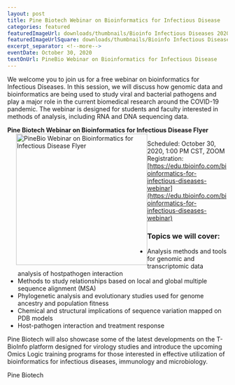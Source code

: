 ```yaml
--- 
layout: post
title: Pine Biotech Webinar on Bioinformatics for Infectious Disease
categories: featured
featuredImageUrl: downloads/thumbnails/Bioinfo Infectious Diseases 2020.10.30.horz.png
featuredImageUrlSquare: downloads/thumbnails/Bioinfo Infectious Diseases 2020.10.30.png
excerpt_separator: <!--more-->
eventDate: October 30, 2020
textOnUrl: PineBio Webinar on Bioinformatics for Infectious Disease
--- 
```

We welcome you to join us for a free webinar on bioinformatics for Infectious Diseases. In this
session, we will discuss how genomic data and bioinformatics are being used to study viral
and bacterial pathogens and play a major role in the current biomedical research around the
COVID-19 pandemic. The webinar is designed for students and faculty interested in methods
of analysis, including RNA and DNA sequencing data.<!--more-->

  
<p><b>Pine Biotech Webinar on Bioinformatics for Infectious Disease Flyer</b><a href="https://lbrn.lsu.edu/downloads/Bioinfo Infectious Diseases 2020.10.30.pdf"><img src="https://lbrn.lsu.edu/downloads/thumbnails/Bioinfo Infectious Diseases 2020.10.30.png" alt="PineBio Webinar on Bioinformatics for Infectious Disease Flyer" style="float:left;width:300px;border:0;padding-left:20px;"></a></p>

Scheduled: October 30, 2020, 1:00 PM CST, ZOOM  
Registration: [https://edu.tbioinfo.com/bioinformatics-for-infectious-diseases-webinar](https://edu.tbioinfo.com/bioinformatics-for-infectious-diseases-webinar)


<h3>Topics we will cover:</h3>
<ul>
	<li>	Analysis methods and tools for genomic and transcriptomic data analysis of hostpathogen interaction</li>
	<li>	Methods to study relationships based on local and global multiple sequence alignment (MSA)</li>
	<li>	Phylogenetic analysis and evolutionary studies used for genome ancestry and population fitness  </li>
	<li>	Chemical and structural implications of sequence variation mapped on PDB models  </li>
	<li>	Host-pathogen interaction and treatment response  </li>
</ul>

Pine Biotech will also showcase some of the latest developments on the T-BioInfo platform designed
for virology studies and introduce the upcoming Omics Logic training programs for those
interested in effective utilization of bioinformatics for infectious diseases, immunology and
microbiology.  

Pine Biotech

